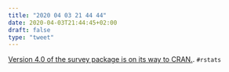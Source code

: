 ```yaml
---
title: "2020 04 03 21 44 44"
date: 2020-04-03T21:44:45+02:00
draft: false
type: "tweet"
---
```

[Version 4.0 of the survey package is on its way to CRAN.](https://notstatschat.rbind.io/2020/04/03/new-in-the-survey-package/). `#rstats`
